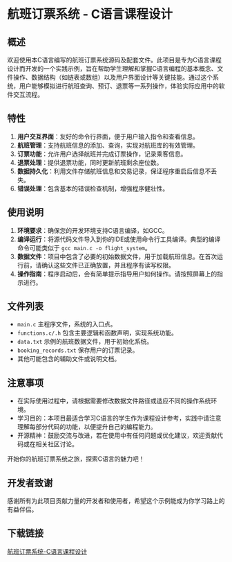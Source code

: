 # 航班订票系统 - C语言课程设计

## 概述

欢迎使用本C语言编写的航班订票系统源码及配套文件。此项目是专为C语言课程设计而开发的一个实践示例，旨在帮助学生理解和掌握C语言编程的基本概念、文件操作、数据结构（如链表或数组）以及用户界面设计等关键技能。通过这个系统，用户能够模拟进行航班查询、预订、退票等一系列操作，体验实际应用中的软件交互流程。

## 特性

1. **用户交互界面**：友好的命令行界面，便于用户输入指令和查看信息。
2. **航班管理**：支持航班信息的添加、查询，实现对航班库的有效管理。
3. **订票功能**：允许用户选择航班并完成订票操作，记录乘客信息。
4. **退票处理**：提供退票功能，同时更新航班剩余座位数。
5. **数据持久化**：利用文件存储航班信息和交易记录，保证程序重启后信息不丢失。
6. **错误处理**：包含基本的错误检查机制，增强程序健壮性。

## 使用说明

1. **环境要求**：确保您的开发环境支持C语言编译，如GCC。
2. **编译运行**：将源代码文件导入到你的IDE或使用命令行工具编译。典型的编译命令可能类似于 `gcc main.c -o flight_system`。
3. **数据文件**：项目中包含了必要的初始数据文件，用于加载航班信息。在首次运行前，请确认这些文件已正确放置，并且程序有读写权限。
4. **操作指南**：程序启动后，会有简单提示指导用户如何操作。请按照屏幕上的指示进行。

## 文件列表

- `main.c` 主程序文件，系统的入口点。
- `functions.c/.h` 包含主要逻辑和函数声明，实现系统功能。
- `data.txt` 示例的航班数据文件，用于初始化系统。
- `booking_records.txt` 保存用户的订票记录。
- 其他可能包含的辅助文件或说明文档。

## 注意事项

- 在实际使用过程中，请根据需要修改数据文件路径或适应不同的操作系统环境。
- 学习目的：本项目最适合学习C语言的学生作为课程设计参考，实践中请注意理解每部分代码的功能，以便提升自己的编程能力。
- 开源精神：鼓励交流与改进，若在使用中有任何问题或优化建议，欢迎贡献代码或在相关社区讨论。

开始你的航班订票系统之旅，探索C语言的魅力吧！

## 开发者致谢

感谢所有为此项目贡献力量的开发者和使用者，希望这个示例能成为你学习路上的有益伴侣。

## 下载链接

[航班订票系统-C语言课程设计](https://pan.quark.cn/s/508da8556080)